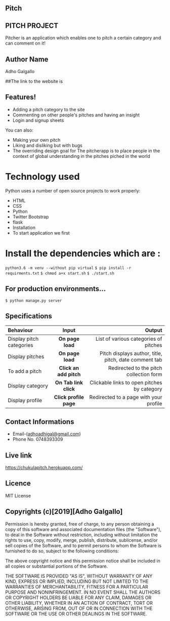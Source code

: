 ## Pitch

## PITCH PROJECT
Pitcher is an application which enables one to pitch a certain category and can comment on it!

## Author Name 
Adho Galgallo

##The link to the website is

## Features!
* Adding a pitch category to the site
* Commenting on other people's pitches and having an insight
* Login and signup sheets


You can also:

* Making your own pitch
* Liking and disliking but with bugs
* The overriding design goal for The pitcherapp is to place people in the context of global understanding in the pitches piched in the world

# Technology used
Python uses a number of open source projects to work properly:

* HTML
* CSS
* Python
* Twitter Bootstrap
* flask
* Installation
* To start application we first

# Install the dependencies which are :

`python3.6 -m venv --without pip virtual`
`$ pip install -r requirments.txt`
`$ chmod a+x start.sh`
`$ ./start.sh`

## For production environments...
`$ python manage.py server`

## Specifications
| Behaviour | Input | Output |
| :---------------- | :---------------: | ------------------: |
| Display pitch categories | **On page load** | List of various categories of pitches |
| Display pitches | **On page load** | Pitch displays author, title, pitch, date comment tab |
| To add a pitch  | **Click an add pitch** | Redirected to the pitch collection form|
| Display category | **On Tab link click** | Clickable links to open pitches by category |
| Display profile | **Click profile page** | Redirected to a page with your profile |


## Contact Informations
* Email-(adhoadhigal@gmail.com)
* Phone No. 0748393309

## Live link
https://chukulapitch.herokuapp.com/

## Licence

MIT License

## Copyrights (c)[2019][Adho Galgallo]

Permission is hereby granted, free of charge, to any person obtaining a copy of this software and associated documentation files (the "Software"), to deal in the Software without restriction, including without limitation the rights to use, copy, modify, merge, publish, distribute, sublicense, and/or sell copies of the Software, and to permit persons to whom the Software is furnished to do so, subject to the following conditions:

The above copyright notice and this permission notice shall be included in all copies or substantial portions of the Software.

THE SOFTWARE IS PROVIDED "AS IS", WITHOUT WARRANTY OF ANY KIND, EXPRESS OR IMPLIED, INCLUDING BUT NOT LIMITED TO THE WARRANTIES OF MERCHANTABILITY, FITNESS FOR A PARTICULAR PURPOSE AND NONINFRINGEMENT. IN NO EVENT SHALL THE AUTHORS OR COPYRIGHT HOLDERS BE LIABLE FOR ANY CLAIM, DAMAGES OR OTHER LIABILITY, WHETHER IN AN ACTION OF CONTRACT, TORT OR OTHERWISE, ARISING FROM, OUT OF OR IN CONNECTION WITH THE SOFTWARE OR THE USE OR OTHER DEALINGS IN THE SOFTWARE.